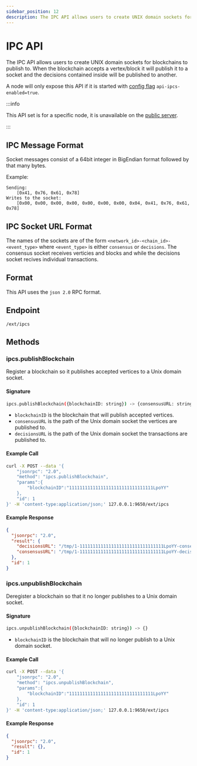 ```yaml
---
sidebar_position: 12
description: The IPC API allows users to create UNIX domain sockets for blockchains to publish to. Find out more information here.
---
```


# IPC API

The IPC API allows users to create UNIX domain sockets for blockchains to publish to. When the blockchain accepts a vertex/block it will publish it to a socket and the decisions contained inside will be published to another.

A node will only expose this API if it is started with [config flag](../../../nodes/maintain/avalanchego-config-flags.md) `api-ipcs-enabled=true`.

:::info

This API set is for a specific node, it is unavailable on the [public server](../public-api-server.md).

:::

## IPC Message Format

Socket messages consist of a 64bit integer in BigEndian format followed by that many bytes.

Example:

```text
Sending:
    [0x41, 0x76, 0x61, 0x78]
Writes to the socket:
    [0x00, 0x00, 0x00, 0x00, 0x00, 0x00, 0x00, 0x04, 0x41, 0x76, 0x61, 0x78]
```

## IPC Socket URL Format

The names of the sockets are of the form `<network_id>-<chain_id>-<event_type>` where `<event_type>` is either `consensus` or `decisions`. The consensus socket receives verticies and blocks and while the decisions socket recives individual transactions.

## Format

This API uses the `json 2.0` RPC format.

## Endpoint

`/ext/ipcs`

## Methods

### ipcs.publishBlockchain

Register a blockchain so it publishes accepted vertices to a Unix domain socket.

#### **Signature**

```sh
ipcs.publishBlockchain({blockchainID: string}) -> {consensusURL: string, decisionsURL: string}
```

- `blockchainID` is the blockchain that will publish accepted vertices.
- `consensusURL` is the path of the Unix domain socket the vertices are published to.
- `decisionsURL` is the path of the Unix domain socket the transactions are published to.

#### **Example Call**

```sh
curl -X POST --data '{
    "jsonrpc": "2.0",
    "method": "ipcs.publishBlockchain",
    "params":{
        "blockchainID":"11111111111111111111111111111111LpoYY"
    },
    "id": 1
}' -H 'content-type:application/json;' 127.0.0.1:9650/ext/ipcs
```

#### **Example Response**

```json
{
  "jsonrpc": "2.0",
  "result": {
    "decisionsURL": "/tmp/1-11111111111111111111111111111111LpoYY-consensus",
    "consensusURL": "/tmp/1-11111111111111111111111111111111LpoYY-decisions"
  },
  "id": 1
}
```

### ipcs.unpublishBlockchain

Deregister a blockchain so that it no longer publishes to a Unix domain socket.

#### **Signature**

```sh
ipcs.unpublishBlockchain({blockchainID: string}) -> {}
```

- `blockchainID` is the blockchain that will no longer publish to a Unix domain socket.

#### **Example Call**

```sh
curl -X POST --data '{
    "jsonrpc": "2.0",
    "method": "ipcs.unpublishBlockchain",
    "params":{
        "blockchainID":"11111111111111111111111111111111LpoYY"
    },
    "id": 1
}' -H 'content-type:application/json;' 127.0.0.1:9650/ext/ipcs
```

#### **Example Response**

```json
{
  "jsonrpc": "2.0",
  "result": {},
  "id": 1
}
```
